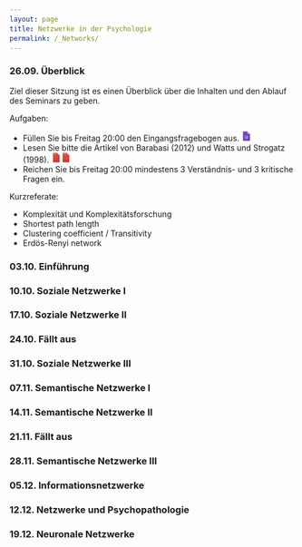 ```yaml
---
layout: page
title: Netzwerke in der Psychologie
permalink: /_Networks/
---
```


### 26.09. Überblick
Ziel dieser Sitzung ist es einen Überblick über die Inhalten und den Ablauf des Seminars zu geben.

Aufgaben:

* Füllen Sie bis Freitag 20:00 den Eingangsfragebogen aus. <a href="/q0_networks/" ><img src="/images/GoogleForms.png" alt="GoogleIcon" height="18"/></a>
* Lesen Sie bitte die Artikel von Barabasi (2012) und Watts und Strogatz (1998). <a href="{{site.url}}/_Networks/Literature/Barabasi2012NetworkTakeover.pdf" ><img src="/images/PDFIcon.png" alt="GoogleIcon" height="18" width = "17"/></a><a href="{{site.url}}/_Networks/Literature/WattsStrogatz1998CollectiveDynamicsSmallWorld.pdf" ><img src="/images/PDFIcon.png" alt="GoogleIcon" height="18" width = "17"/></a>
* Reichen Sie bis Freitag 20:00 mindestens 3 Verständnis- und 3 kritische Fragen ein.

Kurzreferate:

* Komplexität und Komplexitätsforschung
* Shortest path length
* Clustering coefficient / Transitivity
* Erdös-Renyi network



### 03.10. Einführung




### 10.10. Soziale Netzwerke I

### 17.10. Soziale Netzwerke II

### 24.10. Fällt aus

### 31.10. Soziale Netzwerke III

### 07.11. Semantische Netzwerke I

### 14.11. Semantische Netzwerke II

### 21.11. Fällt aus

### 28.11. Semantische Netzwerke III

### 05.12. Informationsnetzwerke

### 12.12. Netzwerke und Psychopathologie

### 19.12. Neuronale Netzwerke
